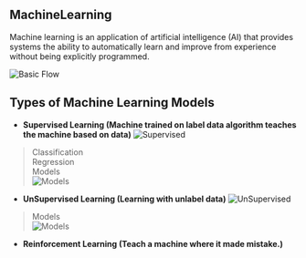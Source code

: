 ## MachineLearning
Machine learning is an application of artificial intelligence (AI) that provides systems the ability to automatically learn and improve from experience without being explicitly programmed.

![Basic Flow](https://s3.us-west-2.amazonaws.com/secure.notion-static.com/c8fbbbef-a561-41df-b1b4-e83929505914/Untitled.png?X-Amz-Algorithm=AWS4-HMAC-SHA256&X-Amz-Credential=AKIAT73L2G45O3KS52Y5%2F20200830%2Fus-west-2%2Fs3%2Faws4_request&X-Amz-Date=20200830T114434Z&X-Amz-Expires=86400&X-Amz-Signature=479d11c224cbf7c1060601f8ac33fed20946ecd2d09c37a8c93feae770bc8b08&X-Amz-SignedHeaders=host&response-content-disposition=filename%20%3D%22Untitled.png%22)


## Types of Machine Learning Models
- **Supervised Learning (Machine trained on label data algorithm teaches the machine based on data)**
![Supervised](https://s3.us-west-2.amazonaws.com/secure.notion-static.com/e2e9af54-7ed2-446b-9343-bd3832ae267d/Untitled.png?X-Amz-Algorithm=AWS4-HMAC-SHA256&X-Amz-Credential=AKIAT73L2G45O3KS52Y5%2F20200830%2Fus-west-2%2Fs3%2Faws4_request&X-Amz-Date=20200830T114814Z&X-Amz-Expires=86400&X-Amz-Signature=5a5990d9aa613a10230d5dfd5197fc2bbc7a85ec969d0bf7f0c4ff6053b26712&X-Amz-SignedHeaders=host&response-content-disposition=filename%20%3D%22Untitled.png%22)

> Classification <br>
> Regression <br>
> Models <br>
![Models](https://s3.us-west-2.amazonaws.com/secure.notion-static.com/85603489-b09a-4664-bec1-b79b29d78cf9/Untitled.png?X-Amz-Algorithm=AWS4-HMAC-SHA256&X-Amz-Credential=AKIAT73L2G45O3KS52Y5%2F20200830%2Fus-west-2%2Fs3%2Faws4_request&X-Amz-Date=20200830T120951Z&X-Amz-Expires=86400&X-Amz-Signature=48c2bd05b5588bd7e310b3815fc0e10dd3fdf6901a9264717c4d1f8f92d6c671&X-Amz-SignedHeaders=host&response-content-disposition=filename%20%3D%22Untitled.png%22)

- **UnSupervised Learning (Learning with unlabel data)**
![UnSupervised](https://s3.us-west-2.amazonaws.com/secure.notion-static.com/718b3dc7-5432-4318-8c7f-7ba9dfe00f4f/Untitled.png?X-Amz-Algorithm=AWS4-HMAC-SHA256&X-Amz-Credential=AKIAT73L2G45O3KS52Y5%2F20200830%2Fus-west-2%2Fs3%2Faws4_request&X-Amz-Date=20200830T121132Z&X-Amz-Expires=86400&X-Amz-Signature=e05b753bb16b857151da5444248aab78f0ee3b6b2a4879ff80062693c8d28f55&X-Amz-SignedHeaders=host&response-content-disposition=filename%20%3D%22Untitled.png%22)

> Models <br>
![Models](https://s3.us-west-2.amazonaws.com/secure.notion-static.com/c3e1bc5f-b40a-4479-9833-61199182897b/Untitled.png?X-Amz-Algorithm=AWS4-HMAC-SHA256&X-Amz-Credential=AKIAT73L2G45O3KS52Y5%2F20200830%2Fus-west-2%2Fs3%2Faws4_request&X-Amz-Date=20200830T121229Z&X-Amz-Expires=86400&X-Amz-Signature=99a27b7500e85c754ca14a1e4279c49a80d494b4f4dd5a7aa768a42f46f2819d&X-Amz-SignedHeaders=host&response-content-disposition=filename%20%3D%22Untitled.png%22)

- **Reinforcement Learning (Teach a machine where it made mistake.)**
